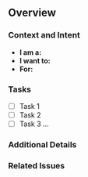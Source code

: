 ## Overview

<!-- Briefly describe the issue, including its purpose and any relevant details. -->

### Context and Intent

- **I am a:**
- **I want to:**
- **For:**
<!-- - **Because:** -->

### Tasks

- [ ] Task 1
- [ ] Task 2
- [ ] Task 3
      ...

### Additional Details

<!-- Include any supplementary information, specifications, or relevant context to provide a comprehensive understanding of the issue. -->

### Related Issues

<!-- Link to any related issues or dependencies. -->
